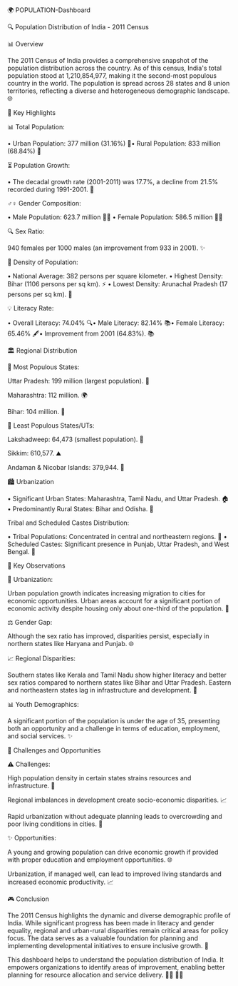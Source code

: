 🌍 POPULATION-Dashboard



🔍 Population Distribution of India - 2011 Census

📊 Overview

The 2011 Census of India provides a comprehensive snapshot of the population distribution across the country. As of this census, India's total population stood at 1,210,854,977, making it the second-most populous country in the world. The population is spread across 28 states and 8 union territories, reflecting a diverse and heterogeneous demographic landscape. 🌐

🔹 Key Highlights

📊 Total Population:

• Urban Population: 377 million (31.16%) 🌆• Rural Population: 833 million (68.84%) 🌿

⏳ Population Growth:

• The decadal growth rate (2001-2011) was 17.7%, a decline from 21.5% recorded during 1991-2001. 🌈

♂️♀️ Gender Composition:

• Male Population: 623.7 million 👨🏻
• Female Population: 586.5 million 👩🏻

🔍 Sex Ratio:

940 females per 1000 males (an improvement from 933 in 2001). ✨

🌱 Density of Population:

• National Average: 382 persons per square kilometer.
• Highest Density: Bihar (1106 persons per sq km). ⚡
• Lowest Density: Arunachal Pradesh (17 persons per sq km). 🌳

💡 Literacy Rate:

• Overall Literacy: 74.04% 🔍• Male Literacy: 82.14% 📚• Female Literacy: 65.46% 🖋️• Improvement from 2001 (64.83%). 📚

🏛️ Regional Distribution

🔸 Most Populous States:

Uttar Pradesh: 199 million (largest population). 🚒

Maharashtra: 112 million. 🌍

Bihar: 104 million. 🚶

🔹 Least Populous States/UTs:

Lakshadweep: 64,473 (smallest population). 🌊

Sikkim: 610,577. ⛰

Andaman & Nicobar Islands: 379,944. 🌌

🏙️ Urbanization

• Significant Urban States: Maharashtra, Tamil Nadu, and Uttar Pradesh. 🏠
• Predominantly Rural States: Bihar and Odisha. 🌿

Tribal and Scheduled Castes Distribution:

• Tribal Populations: Concentrated in central and northeastern regions. 🌳
• Scheduled Castes: Significant presence in Punjab, Uttar Pradesh, and West Bengal. 🌇

🔎 Key Observations

🏢 Urbanization:

Urban population growth indicates increasing migration to cities for economic opportunities. Urban areas account for a significant portion of economic activity despite housing only about one-third of the population. 💼

⚖️ Gender Gap:

Although the sex ratio has improved, disparities persist, especially in northern states like Haryana and Punjab. 🌐

📈 Regional Disparities:

Southern states like Kerala and Tamil Nadu show higher literacy and better sex ratios compared to northern states like Bihar and Uttar Pradesh. Eastern and northeastern states lag in infrastructure and development. 🚫

📊 Youth Demographics:

A significant portion of the population is under the age of 35, presenting both an opportunity and a challenge in terms of education, employment, and social services. ✨

🚀 Challenges and Opportunities

⚠️ Challenges:

High population density in certain states strains resources and infrastructure. 🔧

Regional imbalances in development create socio-economic disparities. 📈

Rapid urbanization without adequate planning leads to overcrowding and poor living conditions in cities. 🚫

✨ Opportunities:

A young and growing population can drive economic growth if provided with proper education and employment opportunities. 🌐

Urbanization, if managed well, can lead to improved living standards and increased economic productivity. 📈

🎮 Conclusion

The 2011 Census highlights the dynamic and diverse demographic profile of India. While significant progress has been made in literacy and gender equality, regional and urban-rural disparities remain critical areas for policy focus. The data serves as a valuable foundation for planning and implementing developmental initiatives to ensure inclusive growth. 🌟

This dashboard helps to understand the population distribution of India. It empowers organizations to identify areas of improvement, enabling better planning for resource allocation and service delivery. 🕵️‍♀️ 🕵️‍♂️


